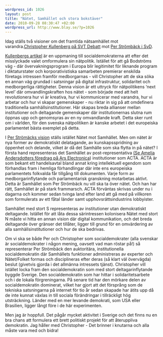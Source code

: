 ```yaml
--- 
wordpress_id: 1026
layout: post
title: "Nätet, Samhället och stora bokstäver"
date: 2010-09-28 08:30:47 +02:00
wordpress_url: http://www.blay.se/?p=1026
---
```

<p style="clear: both;">Idag ställs två visioner om det framtida nätsamhället mot varandra.<a href="http://svtdebatt.se/2010/09/socialdemokraterna-bor-vara-stolta-over-att-ha-banat-vag-for-the-pirate-bay/">Christopher Kullenberg på SVT Debatt</a> mot <a href="http://www.svd.se/opinion/brannpunkt/natanarkismen-har-natt-vags-ande_5410743.svd">Per Strömbäck i SvD</a>.</p>
<p style="clear: both;"><a href="http://svtdebatt.se/2010/09/socialdemokraterna-bor-vara-stolta-over-att-ha-banat-vag-for-the-pirate-bay/">Kullenbergs artikel</a> är en uppmaning till socialdemokraterna att efter det misslyckade valet omformulera sin nätpolitik. Istället för att gå Bodströms väg - där övervakningsprogram i Europa blir legitimitet för liknande program i diktaturstater och korporativistiska samarbeten premierar enskilda företags intressen framför medborgarnas - vill Christopher att de ska söka en annan väg grundad i satsningar på digital infrastruktur, solidaritet och medborgerliga rättigheter. Denna vision är ett uttryck för nätpolitikens ‘next level’ där omvandlingskraften hos nätet - som började med att helt revolutionera hur vi är kreativa, hur vi kommunicerar med varandra, hur vi arbetar och hur vi skapar gemenskaper - nu riktar in sig på att omdefinera traditionella samhällsinstitutioner. Här skapas breda allianser mellan institutioner och deltagande gemenskaper där institutionernas slutna rum öppnas upp och genomsyras av en ny omvandlande kraft. Detta sker runt om i världen, för den svenska nätpolitiken är kanske arbetet i det europeiska parlamentet bästa exemplet på detta.</p>
I <a href="http://www.svd.se/opinion/brannpunkt/natanarkismen-har-natt-vags-ande_5410743.svd">Per Strömäcks vision</a> ställs istället Nätet mot Samhället. Men om nätet är nya former av demokratiskt delatagande, av kunskapsspridning av öppenhet och delande, vilket är då det Samhälle som ska flytta in på nätet? I första hand representeras det Samhället av post-representativa <a href="http://tagr.tv/2010/amelia-andersdotter-repair-democracy-maxwell-salzberg-creating-diaspora">(Se Amelia Andersdotters föredrag på Ars Electronica</a>) institutioner som ACTA. ACTA är som bekant ett handelsavtal bland annat kring intellektuell egendom som förhandlas fram i hemliga förhandlingar där inte ens europeiska parlamentets folkvalda får tillgång till dokumenten. Varje form av medborgarinflytande och parlamentarisk granskning motarbetas aktivt. Detta är Samhället som Per Strömbäck nu vill ska ta över nätet. Och han har rätt, Samhället är på stark frammarsch. ACTA förväntas skrivas under nu i dagarna och kommer sedan tvinga land efter land att gå med på villkoren som formulerats av ett fåtal länder samt upphovsrättsindustrins lobbyister.
<p style="clear: both;">Samhället med stort S representeras av institutioner utan demokratiskt deltagande. Istället för att låta dessa särintressen kolonisera Nätet med stort N måste vi hitta en annan vision där digital kommunikation, och det breda deltagande över gränser det tillåter, ligger till grund för en omvärdering av alla samhällsinstitutioner och hur de ska bedrivas.</p>
Om vi ska se både Per och Christopher som socialdemokrater (alla svenskar är socialdemokrater i någon mening, oavsett vad man röstar på!) så representerar Per Strömbäck den auktoritära, institutionella socialdemokratin där Samhällets funktioner administreras av experter och Nätet/Folket formas och disciplineras efter deras (så klart väl övervägda) beslut (givetvis gjorda i det allmänna intressets tjänst). Christopher vill istället locka fram den socialdemokratin som med stort deltagarinflytande byggde Sverige. Den socialdemokratin som har hittar i solidaritetsarbete och i de lokala förgreningarna. På senare tid har den mörkare delen av socialdemokratin dominerat, vilket har gjort att det försprång som de tekniska satsningarna på internet för tio år sedan skapade har ätits upp då de inte kunnat växlas in till sociala förändringar i tillräckligt hög utsträckning. Länder med en mer levande demokrati, som USA eller Brasilien, ligger långt före i de här experimenten.
<p style="clear: both;">Men jag är hoppfull. Det pågår mycket aktivitet i Sverige och det finns nu en bra chans att formulera ett brett politiskt projekt för att återuppliva demokratin. Jag håller med Christopher - Det brinner i knutarna och alla måste vara med och bidra!</p>
<br class="final-break" style="clear: both;" />
